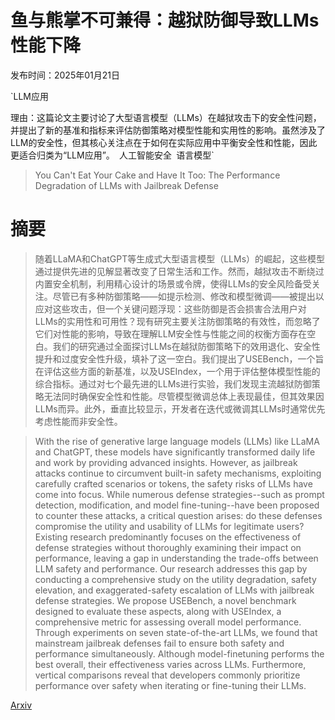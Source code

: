 # 鱼与熊掌不可兼得：越狱防御导致LLMs性能下降

发布时间：2025年01月21日

`LLM应用

理由：这篇论文主要讨论了大型语言模型（LLMs）在越狱攻击下的安全性问题，并提出了新的基准和指标来评估防御策略对模型性能和实用性的影响。虽然涉及了LLM的安全性，但其核心关注点在于如何在实际应用中平衡安全性和性能，因此更适合归类为“LLM应用”。` `人工智能安全` `语言模型`

> You Can't Eat Your Cake and Have It Too: The Performance Degradation of LLMs with Jailbreak Defense

# 摘要

> 随着LLaMA和ChatGPT等生成式大型语言模型（LLMs）的崛起，这些模型通过提供先进的见解显著改变了日常生活和工作。然而，越狱攻击不断绕过内置安全机制，利用精心设计的场景或令牌，使得LLMs的安全风险备受关注。尽管已有多种防御策略——如提示检测、修改和模型微调——被提出以应对这些攻击，但一个关键问题浮现：这些防御是否会损害合法用户对LLMs的实用性和可用性？现有研究主要关注防御策略的有效性，而忽略了它们对性能的影响，导致在理解LLM安全性与性能之间的权衡方面存在空白。我们的研究通过全面探讨LLMs在越狱防御策略下的效用退化、安全性提升和过度安全性升级，填补了这一空白。我们提出了USEBench，一个旨在评估这些方面的新基准，以及USEIndex，一个用于评估整体模型性能的综合指标。通过对七个最先进的LLMs进行实验，我们发现主流越狱防御策略无法同时确保安全性和性能。尽管模型微调总体上表现最佳，但其效果因LLMs而异。此外，垂直比较显示，开发者在迭代或微调其LLMs时通常优先考虑性能而非安全性。

> With the rise of generative large language models (LLMs) like LLaMA and ChatGPT, these models have significantly transformed daily life and work by providing advanced insights. However, as jailbreak attacks continue to circumvent built-in safety mechanisms, exploiting carefully crafted scenarios or tokens, the safety risks of LLMs have come into focus. While numerous defense strategies--such as prompt detection, modification, and model fine-tuning--have been proposed to counter these attacks, a critical question arises: do these defenses compromise the utility and usability of LLMs for legitimate users? Existing research predominantly focuses on the effectiveness of defense strategies without thoroughly examining their impact on performance, leaving a gap in understanding the trade-offs between LLM safety and performance. Our research addresses this gap by conducting a comprehensive study on the utility degradation, safety elevation, and exaggerated-safety escalation of LLMs with jailbreak defense strategies. We propose USEBench, a novel benchmark designed to evaluate these aspects, along with USEIndex, a comprehensive metric for assessing overall model performance. Through experiments on seven state-of-the-art LLMs, we found that mainstream jailbreak defenses fail to ensure both safety and performance simultaneously. Although model-finetuning performs the best overall, their effectiveness varies across LLMs. Furthermore, vertical comparisons reveal that developers commonly prioritize performance over safety when iterating or fine-tuning their LLMs.

[Arxiv](https://arxiv.org/abs/2501.12210)